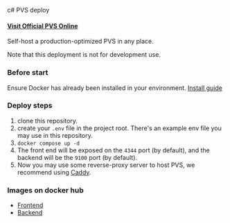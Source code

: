 c# PVS deploy
#### [Visit Official PVS Online](https://pvs.xcc.tw)
Self-host a production-optimized PVS in any place.

Note that this deployment is not for development use.

### Before start

Ensure Docker has already been installed in your environment.
[Install guide](https://docs.docker.com/get-docker/)

### Deploy steps

1. clone this repository.
2. create your `.env` file in the project root. There's an example env file you may use in this repository.
3. `docker compose up -d`
4. The front end will be exposed on the `4344` port (by default), and the backend will be the `9100` port (by default).
5. Now you may use some reverse-proxy server to host PVS, we recommend using [Caddy](https://caddyserver.com/v2).

### Images on docker hub

- [Frontend](https://hub.docker.com/r/xanonymous/pvs-frontend)
- [Backend](https://hub.docker.com/r/xanonymous/pvs-backend)

